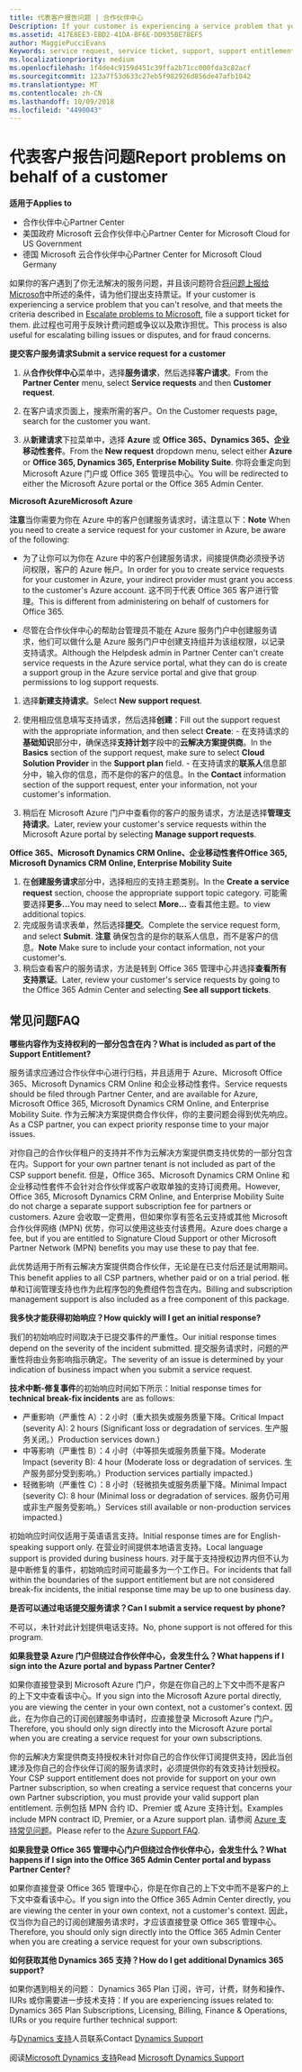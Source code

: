 ```yaml
---
title: 代表客户报告问题 | 合作伙伴中心
Description: If your customer is experiencing a service problem that you can''t resolve, and that meets the criteria described in Escalate problems to Microsoft, file a support ticket for them.
ms.assetid: 417E8EE3-EBD2-41DA-BF6E-DD935BE78EF5
author: MaggiePucciEvans
Keywords: service request, service ticket, support, support entitlement, aobo, Azure aobo
ms.localizationpriority: medium
ms.openlocfilehash: 1f4de4c9159d451c39ffa2b71cc000fda3c82acf
ms.sourcegitcommit: 123a7f53d633c27eb5f982926d856de47afb1042
ms.translationtype: MT
ms.contentlocale: zh-CN
ms.lasthandoff: 10/09/2018
ms.locfileid: "4490043"
---
```

# <a name="report-problems-on-behalf-of-a-customer"></a><span data-ttu-id="d23a7-102">代表客户报告问题</span><span class="sxs-lookup"><span data-stu-id="d23a7-102">Report problems on behalf of a customer</span></span>

**<span data-ttu-id="d23a7-103">适用于</span><span class="sxs-lookup"><span data-stu-id="d23a7-103">Applies to</span></span>**

-  <span data-ttu-id="d23a7-104">合作伙伴中心</span><span class="sxs-lookup"><span data-stu-id="d23a7-104">Partner Center</span></span>
-  <span data-ttu-id="d23a7-105">美国政府 Microsoft 云合作伙伴中心</span><span class="sxs-lookup"><span data-stu-id="d23a7-105">Partner Center for Microsoft Cloud for US Government</span></span>
-  <span data-ttu-id="d23a7-106">德国 Microsoft 云合作伙伴中心</span><span class="sxs-lookup"><span data-stu-id="d23a7-106">Partner Center for Microsoft Cloud Germany</span></span>

<span data-ttu-id="d23a7-107">如果你的客户遇到了你无法解决的服务问题，并且该问题符合[将问题上报给 Microsoft](escalate-problems-to-microsoft.md)中所述的条件，请为他们提出支持票证。</span><span class="sxs-lookup"><span data-stu-id="d23a7-107">If your customer is experiencing a service problem that you can't resolve, and that meets the criteria described in [Escalate problems to Microsoft](escalate-problems-to-microsoft.md), file a support ticket for them.</span></span> <span data-ttu-id="d23a7-108">此过程也可用于反映计费问题或争议以及欺诈担忧。</span><span class="sxs-lookup"><span data-stu-id="d23a7-108">This process is also useful for escalating billing issues or disputes, and for fraud concerns.</span></span>

**<span data-ttu-id="d23a7-109">提交客户服务请求</span><span class="sxs-lookup"><span data-stu-id="d23a7-109">Submit a service request for a customer</span></span>**

1.  <span data-ttu-id="d23a7-110">从**合作伙伴中心**菜单中，选择**服务请求**，然后选择**客户请求**。</span><span class="sxs-lookup"><span data-stu-id="d23a7-110">From the **Partner Center** menu, select **Service requests** and then **Customer request**.</span></span> 

2.  <span data-ttu-id="d23a7-111">在客户请求页面上，搜索所需的客户。</span><span class="sxs-lookup"><span data-stu-id="d23a7-111">On the Customer requests page, search for the customer you want.</span></span>

3.  <span data-ttu-id="d23a7-112">从**新建请求**下拉菜单中，选择 **Azure** 或 **Office 365、Dynamics 365、企业移动性套件**。</span><span class="sxs-lookup"><span data-stu-id="d23a7-112">From the **New request** dropdown menu, select either **Azure** or **Office 365, Dynamics 365, Enterprise Mobility Suite**.</span></span> <span data-ttu-id="d23a7-113">你将会重定向到 Microsoft Azure 门户或 Office 365 管理员中心。</span><span class="sxs-lookup"><span data-stu-id="d23a7-113">You will be redirected to either the Microsoft Azure portal or the Office 365 Admin Center.</span></span>

**<span data-ttu-id="d23a7-114">Microsoft Azure</span><span class="sxs-lookup"><span data-stu-id="d23a7-114">Microsoft Azure</span></span>**

<span data-ttu-id="d23a7-115">**注意**当你需要为你在 Azure 中的客户创建服务请求时，请注意以下：</span><span class="sxs-lookup"><span data-stu-id="d23a7-115">**Note** When you need to create a service request for your customer in Azure, be aware of the following:</span></span>

- <span data-ttu-id="d23a7-116">为了让你可以为你在 Azure 中的客户创建服务请求，间接提供商必须授予访问权限，客户的 Azure 帐户。</span><span class="sxs-lookup"><span data-stu-id="d23a7-116">In order for you to create service requests for your customer in Azure, your indirect provider must grant you access to the customer's Azure account.</span></span> <span data-ttu-id="d23a7-117">这不同于代表 Office 365 客户进行管理。</span><span class="sxs-lookup"><span data-stu-id="d23a7-117">This is different from administering on behalf of customers for Office 365.</span></span> 

- <span data-ttu-id="d23a7-118">尽管在合作伙伴中心的帮助台管理员不能在 Azure 服务门户中创建服务请求，他们可以做什么是 Azure 服务门户中创建支持组并为该组权限，以记录支持请求。</span><span class="sxs-lookup"><span data-stu-id="d23a7-118">Although the Helpdesk admin in Partner Center can't create service requests in the Azure service portal, what they can do is create a support group in the Azure service portal and give that group permissions to log support requests.</span></span>

1.  <span data-ttu-id="d23a7-119">选择**新建支持请求**。</span><span class="sxs-lookup"><span data-stu-id="d23a7-119">Select **New support request**.</span></span>
2.  <span data-ttu-id="d23a7-120">使用相应信息填写支持请求，然后选择**创建**：</span><span class="sxs-lookup"><span data-stu-id="d23a7-120">Fill out the support request with the appropriate information, and then select **Create**:</span></span>
        -   <span data-ttu-id="d23a7-121">在支持请求的**基础知识**部分中，确保选择**支持计划**字段中的**云解决方案提供商**。</span><span class="sxs-lookup"><span data-stu-id="d23a7-121">In the **Basics** section of the support request, make sure to select **Cloud Solution Provider** in the **Support plan** field.</span></span>
        -   <span data-ttu-id="d23a7-122">在支持请求的**联系人**信息部分中，输入你的信息，而不是你的客户的信息。</span><span class="sxs-lookup"><span data-stu-id="d23a7-122">In the **Contact** information section of the support request, enter your information, not your customer's information.</span></span>

3.  <span data-ttu-id="d23a7-123">稍后在 Microsoft Azure 门户中查看你的客户的服务请求，方法是选择**管理支持请求**。</span><span class="sxs-lookup"><span data-stu-id="d23a7-123">Later, review your customer's service requests within the Microsoft Azure portal by selecting **Manage support requests**.</span></span>



**<span data-ttu-id="d23a7-124">Office 365、Microsoft Dynamics CRM Online、企业移动性套件</span><span class="sxs-lookup"><span data-stu-id="d23a7-124">Office 365, Microsoft Dynamics CRM Online, Enterprise Mobility Suite</span></span>**

1. <span data-ttu-id="d23a7-125">在**创建服务请求**部分中，选择相应的支持主题类别。</span><span class="sxs-lookup"><span data-stu-id="d23a7-125">In the **Create a service request** section, choose the appropriate support topic category.</span></span> <span data-ttu-id="d23a7-126">可能需要选择**更多…**</span><span class="sxs-lookup"><span data-stu-id="d23a7-126">You may need to select **More…**</span></span> <span data-ttu-id="d23a7-127">查看其他主题。</span><span class="sxs-lookup"><span data-stu-id="d23a7-127">to view additional topics.</span></span>    
2. <span data-ttu-id="d23a7-128">完成服务请求表单，然后选择**提交**。</span><span class="sxs-lookup"><span data-stu-id="d23a7-128">Complete the service request form, and select **Submit**.</span></span>
    <span data-ttu-id="d23a7-129">**注意** 确保包含的是你的联系人信息，而不是客户的信息。</span><span class="sxs-lookup"><span data-stu-id="d23a7-129">**Note**  Make sure to include your contact information, not your customer's.</span></span>
3. <span data-ttu-id="d23a7-130">稍后查看客户的服务请求，方法是转到 Office 365 管理中心并选择**查看所有支持票证**。</span><span class="sxs-lookup"><span data-stu-id="d23a7-130">Later, review your customer's service requests by going to the Office 365 Admin Center and selecting **See all support tickets**.</span></span>

## <a name="faq"></a><span data-ttu-id="d23a7-131">常见问题</span><span class="sxs-lookup"><span data-stu-id="d23a7-131">FAQ</span></span>


**<span data-ttu-id="d23a7-132">哪些内容作为支持权利的一部分包含在内？</span><span class="sxs-lookup"><span data-stu-id="d23a7-132">What is included as part of the Support Entitlement?</span></span>**

<span data-ttu-id="d23a7-133">服务请求应通过合作伙伴中心进行归档，并且适用于 Azure、Microsoft Office 365、Microsoft Dynamics CRM Online 和企业移动性套件。</span><span class="sxs-lookup"><span data-stu-id="d23a7-133">Service requests should be filed through Partner Center, and are available for Azure, Microsoft Office 365, Microsoft Dynamics CRM Online, and Enterprise Mobility Suite.</span></span> <span data-ttu-id="d23a7-134">作为云解决方案提供商合作伙伴，你的主要问题会得到优先响应。</span><span class="sxs-lookup"><span data-stu-id="d23a7-134">As a CSP partner, you can expect priority response time to your major issues.</span></span>

<span data-ttu-id="d23a7-135">对你自己的合作伙伴租户的支持并不作为云解决方案提供商支持优势的一部分包含在内。</span><span class="sxs-lookup"><span data-stu-id="d23a7-135">Support for your own partner tenant is not included as part of the CSP support benefit.</span></span> <span data-ttu-id="d23a7-136">但是，Office 365、Microsoft Dynamics CRM Online 和企业移动性套件不会针对合作伙伴或客户收取单独的支持订阅费用。</span><span class="sxs-lookup"><span data-stu-id="d23a7-136">However, Office 365, Microsoft Dynamics CRM Online, and Enterprise Mobility Suite do not charge a separate support subscription fee for partners or customers.</span></span> <span data-ttu-id="d23a7-137">Azure 会收取一定费用，但如果你享有签名云支持或其他 Microsoft 合作伙伴网络 (MPN) 优势，你可以使用这些支付该费用。</span><span class="sxs-lookup"><span data-stu-id="d23a7-137">Azure does charge a fee, but if you are entitled to Signature Cloud Support or other Microsoft Partner Network (MPN) benefits you may use these to pay that fee.</span></span>

<span data-ttu-id="d23a7-138">此优势适用于所有云解决方案提供商合作伙伴，无论是在已支付后还是试用期间。</span><span class="sxs-lookup"><span data-stu-id="d23a7-138">This benefit applies to all CSP partners, whether paid or on a trial period.</span></span> <span data-ttu-id="d23a7-139">帐单和订阅管理支持也作为此程序包的免费组件包含在内。</span><span class="sxs-lookup"><span data-stu-id="d23a7-139">Billing and subscription management support is also included as a free component of this package.</span></span>

**<span data-ttu-id="d23a7-140">我多快才能获得初始响应？</span><span class="sxs-lookup"><span data-stu-id="d23a7-140">How quickly will I get an initial response?</span></span>**

<span data-ttu-id="d23a7-141">我们的初始响应时间取决于已提交事件的严重性。</span><span class="sxs-lookup"><span data-stu-id="d23a7-141">Our initial response times depend on the severity of the incident submitted.</span></span> <span data-ttu-id="d23a7-142">提交服务请求时，问题的严重性将由业务影响指示确定。</span><span class="sxs-lookup"><span data-stu-id="d23a7-142">The severity of an issue is determined by your indication of business impact when you submit a service request.</span></span>

<span data-ttu-id="d23a7-143">**技术中断-修复事件**的初始响应时间如下所示：</span><span class="sxs-lookup"><span data-stu-id="d23a7-143">Initial response times for **technical break-fix incidents** are as follows:</span></span>

-   <span data-ttu-id="d23a7-144">严重影响（严重性 A）：2 小时（重大损失或服务质量下降。</span><span class="sxs-lookup"><span data-stu-id="d23a7-144">Critical Impact (severity A): 2 hours (Significant loss or degradation of services.</span></span> <span data-ttu-id="d23a7-145">生产服务关闭。）</span><span class="sxs-lookup"><span data-stu-id="d23a7-145">Production services down.)</span></span>
-   <span data-ttu-id="d23a7-146">中等影响（严重性 B）：4 小时（中等损失或服务质量下降。</span><span class="sxs-lookup"><span data-stu-id="d23a7-146">Moderate Impact (severity B): 4 hour (Moderate loss or degradation of services.</span></span> <span data-ttu-id="d23a7-147">生产服务部分受到影响。）</span><span class="sxs-lookup"><span data-stu-id="d23a7-147">Production services partially impacted.)</span></span>
-   <span data-ttu-id="d23a7-148">轻微影响（严重性 C）：8 小时（轻微损失或服务质量下降。</span><span class="sxs-lookup"><span data-stu-id="d23a7-148">Minimal Impact (severity C): 8 hour (Minimal loss or degradation of services.</span></span> <span data-ttu-id="d23a7-149">服务仍可用或非生产服务受影响。）</span><span class="sxs-lookup"><span data-stu-id="d23a7-149">Services still available or non-production services impacted.)</span></span>

<span data-ttu-id="d23a7-150">初始响应时间仅适用于英语语言支持。</span><span class="sxs-lookup"><span data-stu-id="d23a7-150">Initial response times are for English-speaking support only.</span></span> <span data-ttu-id="d23a7-151">在营业时间提供本地语言支持。</span><span class="sxs-lookup"><span data-stu-id="d23a7-151">Local language support is provided during business hours.</span></span>
<span data-ttu-id="d23a7-152">对于属于支持授权边界内但不认为是中断修复的事件，初始响应时间可能最多为一个工作日。</span><span class="sxs-lookup"><span data-stu-id="d23a7-152">For incidents that fall within the boundaries of the support entitlement but are not considered break-fix incidents, the initial response time may be up to one business day.</span></span>

**<span data-ttu-id="d23a7-153">是否可以通过电话提交服务请求？</span><span class="sxs-lookup"><span data-stu-id="d23a7-153">Can I submit a service request by phone?</span></span>**

<span data-ttu-id="d23a7-154">不可以，未针对此计划提供电话支持。</span><span class="sxs-lookup"><span data-stu-id="d23a7-154">No, phone support is not offered for this program.</span></span>

**<span data-ttu-id="d23a7-155">如果我登录 Azure 门户但绕过合作伙伴中心，会发生什么？</span><span class="sxs-lookup"><span data-stu-id="d23a7-155">What happens if I sign into the Azure portal and bypass Partner Center?</span></span>**

<span data-ttu-id="d23a7-156">如果你直接登录到 Microsoft Azure 门户，你是在你自己的上下文中而不是客户的上下文中查看该中心。</span><span class="sxs-lookup"><span data-stu-id="d23a7-156">If you sign into the Microsoft Azure portal directly, you are viewing the center in your own context, not a customer's context.</span></span> <span data-ttu-id="d23a7-157">因此，在为你自己的订阅创建服务申请时，应直接登录 Microsoft Azure 门户。</span><span class="sxs-lookup"><span data-stu-id="d23a7-157">Therefore, you should only sign directly into the Microsoft Azure portal when you are creating a service request for your own subscriptions.</span></span>

<span data-ttu-id="d23a7-158">你的云解决方案提供商支持授权未针对你自己的合作伙伴订阅提供支持，因此当创建涉及你自己的合作伙伴订阅的服务请求时，必须提供你的有效支持计划授权。</span><span class="sxs-lookup"><span data-stu-id="d23a7-158">Your CSP support entitlement does not provide for support on your own Partner subscription, so when creating a service request that concerns your own Partner subscription, you must provide your valid support plan entitlement.</span></span> <span data-ttu-id="d23a7-159">示例包括 MPN 合约 ID、Premier 或 Azure 支持计划。</span><span class="sxs-lookup"><span data-stu-id="d23a7-159">Examples include MPN contract ID, Premier, or a Azure support plan.</span></span> <span data-ttu-id="d23a7-160">请参阅 [Azure 支持常见问题](http://go.microsoft.com/fwlink/?LinkId=717532)。</span><span class="sxs-lookup"><span data-stu-id="d23a7-160">Please refer to the [Azure Support FAQ](http://go.microsoft.com/fwlink/?LinkId=717532).</span></span>

**<span data-ttu-id="d23a7-161">如果我登录 Office 365 管理中心门户但绕过合作伙伴中心，会发生什么？</span><span class="sxs-lookup"><span data-stu-id="d23a7-161">What happens if I sign into the Office 365 Admin Center portal and bypass Partner Center?</span></span>**

<span data-ttu-id="d23a7-162">如果你直接登录 Office 365 管理中心，你是在你自己的上下文中而不是客户的上下文中查看该中心。</span><span class="sxs-lookup"><span data-stu-id="d23a7-162">If you sign into the Office 365 Admin Center directly, you are viewing the center in your own context, not a customer's context.</span></span> <span data-ttu-id="d23a7-163">因此，仅当你为自己的订阅创建服务请求时，才应该直接登录 Office 365 管理中心。</span><span class="sxs-lookup"><span data-stu-id="d23a7-163">Therefore, you should only sign directly into the Office 365 Admin Center when you are creating a service request for your own subscriptions.</span></span>

**<span data-ttu-id="d23a7-164">如何获取其他 Dynamics 365 支持？</span><span class="sxs-lookup"><span data-stu-id="d23a7-164">How do I get additional Dynamics 365 support?</span></span>**

 <span data-ttu-id="d23a7-165">如果你遇到相关的问题： Dynamics 365 Plan 订阅，许可，计费，财务和操作、 IURs 或你需要进一步技术支持：</span><span class="sxs-lookup"><span data-stu-id="d23a7-165">If you are experiencing issues related to: Dynamics 365 Plan Subscriptions, Licensing, Billing, Finance & Operations, IURs or you require further technical support:</span></span>
 
<span data-ttu-id="d23a7-166">与[Dynamics 支持](https://docs.microsoft.com/dynamics365/customer-engagement/admin/contact-technical-support)人员联系</span><span class="sxs-lookup"><span data-stu-id="d23a7-166">Contact [Dynamics Support](https://docs.microsoft.com/dynamics365/customer-engagement/admin/contact-technical-support)</span></span>

<span data-ttu-id="d23a7-167">阅读[Microsoft Dynamics 支持](https://support.microsoft.com/help/4052881/faq-microsoft-dynamics-365-for-unified-operations-iur)</span><span class="sxs-lookup"><span data-stu-id="d23a7-167">Read [Microsoft Dynamics Support](https://support.microsoft.com/help/4052881/faq-microsoft-dynamics-365-for-unified-operations-iur)</span></span>



